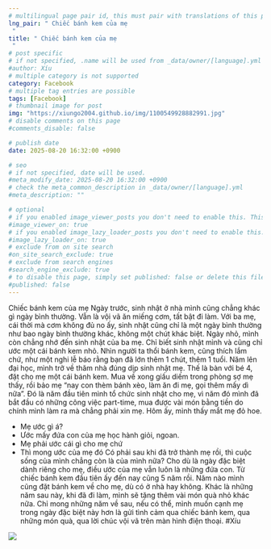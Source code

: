 ```yaml
---
# multilingual page pair id, this must pair with translations of this page. (This name must be unique)
lng_pair: " Chiếc bánh kem của mẹ "
title: " Chiếc bánh kem của mẹ "
# post specific
# if not specified, .name will be used from _data/owner/[language].yml
#author: Xíu
# multiple category is not supported
category: Facebook
# multiple tag entries are possible
tags: [Facebook]
# thumbnail image for post
img: "https://xiungo2004.github.io/img/1100549928882991.jpg"
# disable comments on this page
#comments_disable: false

# publish date
date: 2025-08-20 16:32:00 +0900

# seo
# if not specified, date will be used.
#meta_modify_date: 2025-08-20 16:32:00 +0900
# check the meta_common_description in _data/owner/[language].yml
#meta_description: ""

# optional
# if you enabled image_viewer_posts you don't need to enable this. This is only if image_viewer_posts = false
#image_viewer_on: true
# if you enabled image_lazy_loader_posts you don't need to enable this. This is only if image_lazy_loader_posts = false
#image_lazy_loader_on: true
# exclude from on site search
#on_site_search_exclude: true
# exclude from search engines
#search_engine_exclude: true
# to disable this page, simply set published: false or delete this file
#published: false
---
```

Chiếc bánh kem của mẹ
Ngày trước, sinh nhật ở nhà mình cũng chẳng khác gì ngày bình thường. Vẫn là vội vã ăn miếng cơm, tất bật đi làm. Với ba mẹ, cái thời mà cơm không đủ no ấy, sinh nhật cũng chỉ là một ngày bình thường như bao ngày bình thường khác, không một chút khác biệt.
Ngày nhỏ, mình còn chẳng nhớ đến sinh nhật của ba mẹ. Chỉ biết sinh nhật mình và cũng chỉ ước một cái bánh kem nhỏ. Nhìn người ta thổi bánh kem, cũng thích lắm chứ, như một nghi lễ báo rằng bạn đã lớn thêm 1 chút, thêm 1 tuổi.
Năm lên đại học, mình trở về thăm nhà đúng dịp sinh nhật mẹ. Thế là bàn với bé 4, đặt cho mẹ một cái bánh kem. Mua về xong giấu diếm trong phòng sợ mẹ thấy, rồi bảo mẹ “nay con thèm bánh xèo, làm ăn đi mẹ, gọi thêm mấy dì nữa”. Đó là năm đầu tiên mình tổ chức sinh nhật cho mẹ, vì năm đó mình đã bắt đầu có những công việc part-time, mua được vài món bằng tiền do chính mình làm ra mà chẳng phải xin mẹ.
Hôm ấy, mình thấy mắt mẹ đỏ hoe. 
- Mẹ ước gì á?
- Ước mấy đứa con của mẹ học hành giỏi, ngoan.
- Mẹ phải ước cái gì cho mẹ chứ
- Thì mong ước của mẹ đó
Có phải sau khi đã trở thành mẹ rồi, thì cuộc sống của mình chẳng còn là của mình nữa? Cho dù là ngày đặc biệt dành riêng cho mẹ, điều ước của mẹ vẫn luôn là những đứa con. 
Từ chiếc bánh kem đầu tiên ấy đến nay cũng 5 năm rồi. Năm nào mình cũng đặt bánh kem về cho mẹ, dù có ở nhà hay không. Khác là những năm sau này, khi đã đi làm, mình sẽ tặng thêm vài món quà nhỏ khác nữa. 
Chỉ mong những năm về sau, nếu có thể, mình muốn cạnh mẹ trong ngày đặc biệt này hơn là gửi tình cảm qua chiếc bánh kem, qua những món quà, qua lời chúc vội vã trên màn hình điện thoại.
#Xíu

<!-- outline-end -->

<img src= "https://xiungo2004.github.io/img/1100549928882991.jpg">